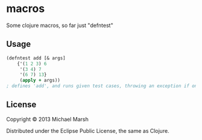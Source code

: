 # macros

Some clojure macros, so far just "defntest"

## Usage

```clojure
(defntest add [& args]
    {'(1 2 3) 6
     '(3 4) 7
     '(6 7) 13}
     (apply + args))
; defines 'add', and runs given test cases, throwing an exception if one doesn't pass
```


## License

Copyright © 2013 Michael Marsh

Distributed under the Eclipse Public License, the same as Clojure.